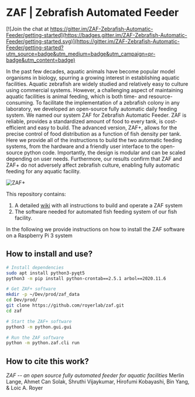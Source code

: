# ZAF | Zebrafish Automated Feeder

[![Join the chat at https://gitter.im/ZAF-Zebrafish-Automatic-Feeder/getting-started](https://badges.gitter.im/ZAF-Zebrafish-Automatic-Feeder/getting-started.svg)](https://gitter.im/ZAF-Zebrafish-Automatic-Feeder/getting-started?utm_source=badge&utm_medium=badge&utm_campaign=pr-badge&utm_content=badge)

In the past few decades, aquatic animals have become popular model organisms in biology, spurring a growing interest in establishing aquatic facilities. Aquatic zebrafish are widely studied and relatively easy to culture using commercial systems. However, a challenging aspect of maintaining aquatic facilities is animal feeding, which is both time- and resource-consuming. To facilitate the implementation of a zebrafish colony in any laboratory, we developed an open-source fully automatic daily feeding system. We named our system ZAF for Zebrafish Automatic Feeder. ZAF is reliable, provides a standardized amount of food to every tank, is cost-efficient and easy to build. The advanced version, ZAF+, allows for the precise control of food distribution as a function of fish density per tank. Here we provide all of the instructions to build the two automatic feeding systems, from the hardware and a friendly user interface to the open-source python code. Importantly, the design is modular and can be scaled depending on user needs. Furthermore, our results confirm that ZAF and ZAF+ do not adversely affect zebrafish culture, enabling fully automatic feeding for any aquatic facility.

![ZAF+](https://user-images.githubusercontent.com/1870994/115090362-857b5680-9ec9-11eb-9445-9378e0e6fe54.png)



This repository contains:

1. A detailed [wiki](https://github.com/royerlab/ZAF/wiki) with all instructions to build and operate a ZAF system
2. The software needed for automated fish feeding system of our fish facility.

In the following we provide instructions on how to install the ZAF software on a Raspberry Pi 3 system

## How to install and use?

```bash
# Install dependencies
sudo apt install python3-pyqt5
python3 -m pip install python-crontab==2.5.1 arbol==2020.11.6

# Get ZAF+ software
mkdir -p ~/Dev/prod/zaf_data
cd Dev/prod/
git clone https://github.com/royerlab/zaf.git
cd zaf

# Start the ZAF+ software
python3 -m python.gui.gui

# Run the ZAF software
python -m python.zaf.cli run
```

## How to cite this work?

*ZAF -- an open source fully automated feeder for aquatic facilities*
Merlin Lange, Ahmet Can Solak, Shruthi Vijaykumar, Hirofumi Kobayashi,  Bin Yang, & Loic A. Royer

